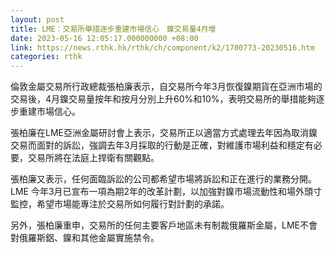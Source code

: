 ```yaml
---
layout: post
title: LME：交易所舉措逐步重建市場信心　鎳交易量4月增
date: 2023-05-16 12:05:17.000000000 +08:00
link: https://news.rthk.hk/rthk/ch/component/k2/1700773-20230516.htm
categories: rthk
---
```


倫敦金屬交易所行政總裁張柏廉表示，自交易所今年3月恢復鎳期貨在亞洲市場的交易後，4月鎳交易量按年和按月分別上升60%和10%，表明交易所的舉措能夠逐步重建市場信心。

張柏廉在LME亞洲金屬研討會上表示，交易所正以適當方式處理去年因為取消鎳交易而面對的訴訟，強調去年3月採取的行動是正確，對維護市場利益和穩定有必要，交易所將在法庭上捍衛有關觀點。

張柏廉又表示，任何面臨訴訟的公司都希望市場將訴訟和正在進行的業務分開。LME 今年3月已宣布一項為期2年的改革計劃，以加強對鎳市場流動性和場外頭寸監控，希望市場能專注於交易所如何履行對計劃的承諾。

另外，張柏廉重申，交易所的任何主要客戶地區未有制裁俄羅斯金屬，LME不會對俄羅斯鋁、鎳和其他金屬實施禁令。
